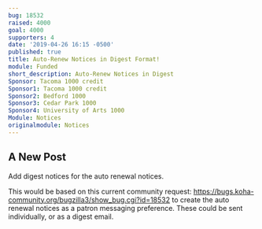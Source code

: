 ```yaml
---
bug: 18532
raised: 4000
goal: 4000
supporters: 4
date: '2019-04-26 16:15 -0500'
published: true
title: Auto-Renew Notices in Digest Format!
module: Funded
short_description: Auto-Renew Notices in Digest
Sponsor: Tacoma 1000 credit
Sponsor1: Tacoma 1000 credit
Sponsor2: Bedford 1000
Sponsor3: Cedar Park 1000
Sponsor4: University of Arts 1000
Module: Notices
originalmodule: Notices
---
```

## A New Post

Add digest notices for the auto renewal notices. 

This would be based on this current community request: https://bugs.koha-community.org/bugzilla3/show_bug.cgi?id=18532 to create the auto renewal notices as a patron messaging preference. These could be sent individually, or as a digest email.
